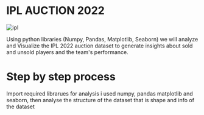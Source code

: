 
# IPL AUCTION 2022


![ipl](https://user-images.githubusercontent.com/100082194/176363340-b634d6da-120d-49d5-899d-cf2133ca23ce.png)

Using python libraries (Numpy, Pandas, Matplotlib, Seaborn) we will analyze and Visualize the IPL 2022 auction dataset to generate insights about sold and unsold players and the team's performance.

# Step by step process
Import required librarues for analysis i used numpy, pandas matplotlib and seaborn, then analyse the structure of the dataset that is shape and info of the dataset

